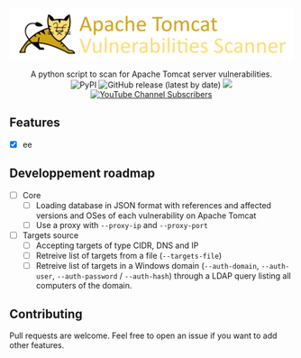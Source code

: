 ![](./.github/banner.png)

<p align="center">
  A python script to scan for Apache Tomcat server vulnerabilities.
  <br>
  <img alt="PyPI" src="https://img.shields.io/pypi/v/apachetomcatscanner">
  <img alt="GitHub release (latest by date)" src="https://img.shields.io/github/v/release/p0dalirius/ApacheTomcatScanner">
  <a href="https://twitter.com/intent/follow?screen_name=podalirius_" title="Follow"><img src="https://img.shields.io/twitter/follow/podalirius_?label=Podalirius&style=social"></a>
  <a href="https://www.youtube.com/c/Podalirius_?sub_confirmation=1" title="Subscribe"><img alt="YouTube Channel Subscribers" src="https://img.shields.io/youtube/channel/subscribers/UCF_x5O7CSfr82AfNVTKOv_A?style=social"></a>
  <br>
</p>

## Features

 - [x] ee

## Developpement roadmap

 - [ ] Core
    + [ ] Loading database in JSON format with references and affected versions and OSes of each vulnerability on Apache Tomcat
    + [ ] Use a proxy with `--proxy-ip` and `--proxy-port`
   
 - [ ] Targets source
    + [ ] Accepting targets of type CIDR, DNS and IP
    + [ ] Retreive list of targets from a file (`--targets-file`)
    + [ ] Retreive list of targets in a Windows domain (`--auth-domain`, `--auth-user`, `--auth-password` / `--auth-hash`) through a LDAP query listing all computers of the domain.

## Contributing

Pull requests are welcome. Feel free to open an issue if you want to add other features.
